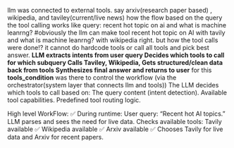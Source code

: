 llm was connected to external tools.
say arxiv(research paper based) , wikipedia, and taviley(current/live news)
how the flow based on the query the tool calling works
like query: recent hot topic on ai and what is machine leanrng?
#obviously the llm can make tool recent hot topic on AI with tavily and what is machine leanrng? with wikipedia right.
but how the tool calls were done!?
it cannot do hardcode tools or call all tools and pick best answer.
**LLM extracts intents from user query Decides which tools to call for which subquery Calls Taviley, Wikipedia, Gets structured/clean data back from tools Synthesizes final answer and returns to user**
for this **tools_condition** was there to control the workflow  (via the orchestrator(system layer that connects llm and tools))
The LLM decides which tools to call based on:
The query content (intent detection).
Available tool capabilities.
Predefined tool routing logic.

High level WorkFlow:
✅ During runtime:
User query: “Recent hot AI topics.”
LLM parses and sees the need for live data.
Checks available tools:
Tavily available ✅
Wikipedia available ✅
Arxiv available ✅
Chooses Tavily for live data and Arxiv for recent papers.
